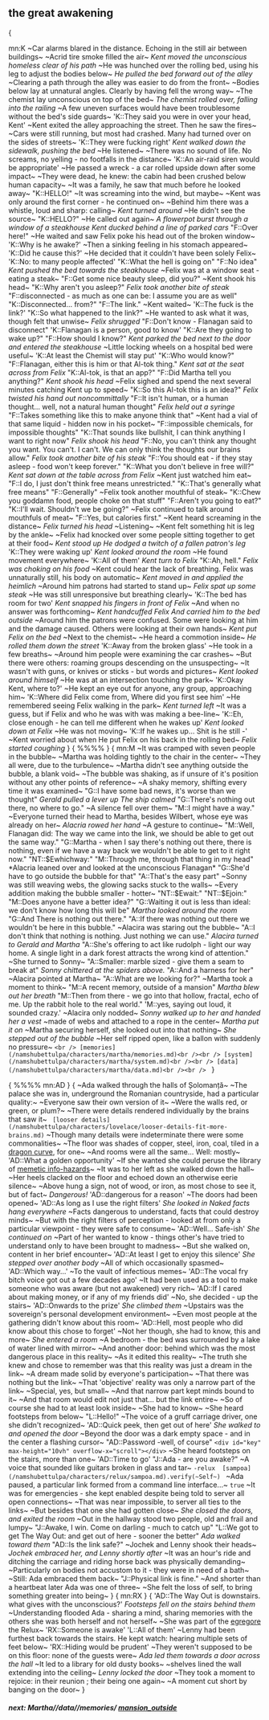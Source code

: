 ## the great awakening

{

mn:K
~Car alarms blared in the distance. 
Echoing in the still air between buildings~
~Acrid tire smoke filled the air~
*Kent moved the unconscious homeless clear of his path*
~He was hunched over the rolling bed, using his leg to adjust the bodies below~
*He pulled the bed forward out of the alley*
~Clearing a path through the alley was easier to do from the front~
~Bodies below lay at unnatural angles.
Clearly by having fell the wrong way~
~The chemist lay unconscious on top of the bed~
*The chemist rolled over, falling into the railing*
~A few uneven surfaces would have been troublesome without the bed's side guards~
'K::They said you were in over your head, Kent'
~Kent exited the alley approaching the street. 
Then he saw the fires~
~Cars were still running, but most had crashed.
Many had turned over on the sides of streets~
'K::They were fucking right'
*Kent walked down the sidewalk, pushing the bed*
~He listened~
~There was no sound of life.
No screams, no yelling - no footfalls in the distance~
'K::An air-raid siren would be appropriate'
~He passed a wreck - a car rolled upside down after some impact~
~They were dead, he knew: the cabin had been crushed below human capacity~
~It was a family, he saw that much before he looked away~
"K::HELLO!"
~It was screaming into the wind, but maybe~
~Kent was only around the first corner - he continued on~
~Behind him there was a whistle, loud and sharp: calling~
*Kent turned around*
~He didn't see the source~
"K::HELLO?"
~He called out again~
*A flowerpot burst through a window of a steakhouse*
*Kent ducked behind a line of parked cars*
"F::Over here!"
~He waited and saw Felix poke his head out of the broken window~
'K::Why is he awake?'
~Then a sinking feeling in his stomach appeared~
'K::Did he cause this?'
~He decided that it couldn't have been solely Felix~
'K::No: to many people affected'
"K::What the hell is going on"
"F::No idea"
*Kent pushed the bed towards the steakhouse*
~Felix was at a window seat - eating a steak~
"F::Get some nice beauty sleep, did you?"
~Kent shook his head~
"K::Why aren't you asleep?"
*Felix took another bite of steak*
"F::disconnected - as much as one can be: I assume you are as well"
"K::Disconnected... from?"
"F::The link."
~Kent waited~
'K::The fuck is the link?'
"K::So what happened to the link?"
~He wanted to ask what it was, though felt that unwise~
*Felix shrugged*
"F::Don't know - Flanagan said to disconnect"
'K::Flanagan is a person, good to know'
"K::Are they going to wake up?"
"F::How should I know?"
*Kent parked the bed next to the door and entered the steakhouse*
~Little locking wheels on a hospital bed were useful~
'K::At least the Chemist will stay put'
"K::Who would know?"
"F::Flanagan, either this is him or that Al-tok thing."
*Kent sat at the seat across from Felix*
"K::Al-tok, is that an app?"
"F::Did Martha tell you anything?"
*Kent shook his head*
~Felix sighed and spend the next several minutes catching Kent up to speed~
"K::So this Al-tok this is an idea?"
*Felix twisted his hand out noncommittally*
"F::It isn't human, or a human thought... well, not a natural human thought"
*Felix held out a syringe*
"F::Takes something like this to make anyone think that"
~Kent had a vial of that same liquid - hidden now in his pocket~
"F::impossible chemicals, for impossible thoughts"
"K::That sounds like bullshit, I can think anything I want to right now"
*Felix shook his head*
"F::No, you can't think any thought you want.
You can't. 
I can't. 
We can only think the thoughts our brains allow."
*Felix took another bite of his steak*
"F::You should eat - if they stay asleep - food won't keep forever."
"K::What you don't believe in free will?"
*Kent sat down at the table across from Felix*
~Kent just watched him eat~
"F::I do, I just don't think free means unrestricted."
"K::That's generally what free means"
"F::Generally"
~Felix took another mouthful of steak~
"K::Chew you goddamn food, people choke on that stuff"
"F::Aren't you going to eat?"
"K::I'll wait.
Shouldn't we be going?"
~Felix continued to talk around mouthfuls of meat~
"F::Yes, but calories first."
~Kent heard screaming in the distance~
*Felix turned his head*
~Listening~
~Kent felt something hit is leg by the ankle~
~Felix had knocked over some people sitting together to get at their food~
*Kent stood up*
*He dodged a twitch of a fallen patron's leg*
'K::They were waking up'
*Kent looked around the room*
~He found movement everywhere~
'K::All of them'
*Kent turn to Felix*
"K::Ah, hell."
*Felix was choking on his food*
~Kent could hear the lack of breathing. 
Felix was unnaturally still, his body on automatic~
*Kent moved in and applied the heimlich*
~Around him patrons had started to stand up~
*Felix spat up some steak*
~He was still unresponsive but breathing clearly~
'K::The bed has room for two'
*Kent snapped his fingers in front of Felix*
~And when no answer was forthcoming~ 
*Kent handcuffed Felix* 
*And carried him to the bed outside*
~Around him the patrons were confused. 
Some were looking at him and the damage caused.
Others were looking at their own hands~
*Kent put Felix on the bed*
~Next to the chemist~
~He heard a commotion inside~
*He rolled them down the street*
'K::Away from the broken glass'
~He took in a few breaths~
~Around him people were examining the car crashes~
~But there were others: roaming groups descending on the unsuspecting~
~It wasn't with guns, or knives or sticks - but words and pictures~
*Kent looked around himself*
~He was at an intersection touching the park~
'K::Okay Kent, where to?'
~He kept an eye out for anyone, any group, approaching him~
'K::Where did Felix come from, Where did you first see him'
~He remembered seeing Felix walking in the park~
*Kent turned left*
~It was a guess, but if Felix and who he was with was making a bee-line~
'K::Eh, close enough - he can tell me different when he wakes up'
*Kent looked down at Felix*
~He was not moving~
'K::If he wakes up... 
Shit is he still -'
~Kent worried about when He put Felix on his back in the rolling bed~
*Felix started coughing*
}
{
%%%%
}
{
mn:M
~It was cramped with seven people in the bubble~
~Martha was holding tightly to the chair in the center~
~They all were, due to the turbulence~
~Martha didn't see anything outside the bubble, a blank void~
~The bubble was shaking, as if unsure of it's position without any other points of reference~
~A shaky memory, shifting every time it was examined~
"G::I have some bad news, it's worse than we thought"
*Gerald pulled a lever up*
*The ship calmed*
"G::There's nothing out there, no where to go."
~A silence fell over them~
"M::I might have a way."
~Everyone turned their head to Martha, besides Wilbert, whose eye was already on her~
*Alacria rowed her hand*
~A gesture to continue~
"M::Well, Flanagan did: The way we came into the link, we should be able to get out the same way."
"G::Martha - when I say there's nothing out there, there is nothing, even if we have a way back we wouldn't be able to get to it right now."
"NT::$Ewhichway:"
"M::Through me, through that thing in my head"
*Alacria leaned over and looked at the unconscious Flanagan*
"G::She'd have to go outside the bubble for that"
"A::That's the easy part"
~Sonny was still weaving webs, the glowing sacks stuck to the walls~
~Every addition making the bubble smaller - hotter~
"NT::$Ewait:"
"NT::$Ejoin:"
"M::Does anyone have a better idea?"
"G::Waiting it out is less than ideal: we don't know how long this will be"
*Martha looked around the room*
"G::And There is nothing out there."
"A::If there was nothing out there we wouldn't be here in this bubble."
~Alacira was staring out the bubble~
"A::I don't think that nothing is nothing.
Just nothing we can use."
*Alacira turned to Gerald and Martha*
"A::She's offering to act like rudolph - light our way home.
A single light in a dark forest attracts the wrong kind of attention."
~She turned to Sonny~
"A::Smaller: marble sized - give them a seam to break at"
*Sonny chittered at the spiders above.*
"A::And a harness for her"
~Alacira pointed at Martha~
"A::What are we looking for?"
~Martha took a moment to think~
"M::A recent memory, outside of a mansion"
*Martha blew out her breath*
"M::Then from there - we go into that hollow, fractal, echo of me.
Up the rabbit hole to the real world."
'M::yes, saying out loud, it sounded crazy.'
~Alacira only nodded~
*Sonny walked up to her and handed her a vest*
~made of webs and attached to a rope in the center~
*Martha put it on*
~Martha securing herself, she looked out into that nothing~
*She stepped out of the bubble*
~Her self ripped open, like a ballon with suddenly no pressure~
`<br />
[memories](/namshubettulpa/characters/martha/memories.md)<br /><br />
[system](/namshubettulpa/characters/martha/system.md)<br /><br />
[data](/namshubettulpa/characters/martha/data.md)<br /><br />
`
}

{
%%%%
mn:AD
}
{
~Ada walked through the halls of Șolomanță~
~The palace she was in, underground the Romanian countryside, had a particular quality:~
~Everyone saw their own version of it~
~Were the walls red, or green, or plum?~
~There were details rendered individually by the brains that saw it~
`
[looser details](/namshubettulpa/characters/lovelace/looser-details-fit-more-brains.md)`
~Though many details were indeterminate there were some commonalities~
~The floor was shades of copper, steel, iron, coal, tiled in a  [dragon curve](/namshubettulpa/world/dragon-curve.md), for one~
~And rooms were all the same... 
Well: mostly~
'AD::What a golden opportunity'
~If she wanted she could peruse the library of  [memetic info-hazards](/namshubettulpa/world/memetic-info-hazard.md)~
~It was to her left as she walked down the hall~
~Her heels clacked on the floor and echoed down an otherwise eerie silence~
~Above hung a sign, not of wood, or iron, as most chose to see it, but of fact~
*Dangerous!*
'AD::dangerous for a reason'
~The doors had been opened~
'AD::As long as I use the right filters'
*She looked in*
*Naked facts hang everywhere*
~Facts dangerous to understand, facts that could destroy minds~
~But with the right filters of perception - looked at from only a particular viewpoint - they were safe to consume~
'AD::Well... 
Safe-ish'
*She continued on*
~Part of her wanted to know - things other's have tried to understand only to have been brought to madness~
~But she walked on, content in her brief encounter~
'AD::At least I get to enjoy this silence'
*She stepped over another body*
~All of which occasionally spasmed~
'AD::Which way...'
~To the vault of infectious memes~
'AD::The vocal fry bitch voice got out a few decades ago'
~It had been used as a tool to make someone who was aware (but not awakened) very rich~
'AD::If I cared about making money, or if any of my friends did'
~No, she decided - up the stairs~
'AD::Onwards to the prize'
*She climbed them*
~Upstairs was the sovereign's personal development environment~
~Even most people at the gathering didn't know about this room~
'AD::Hell, most people who did know about this chose to forget'
~Not her though, she had to know, this and more~
*She entered a room*
~A bedroom - the bed was surrounded by a lake of water lined with mirror~
~And another door: behind which was the most dangerous place in this reality~
~As it edited this reality~
~The truth she knew and chose to remember was that this reality was just a dream in the link~
~A dream made solid by everyone's participation~
~That there was nothing but the link~
~That 'objective' reality was only a narrow part of the link~
~Special, yes, but small~
~And that narrow part kept minds bound to it~
~And that room would edit not just that... but the link entire~
~So of course she had to at least look inside~
~She had to know~
~She heard footsteps from below~
"L::Hello!"
~The voice of a gruff carriage driver, one she didn't recognized~
'AD::Quick peek, then get out of here'
*She walked to and opened the door*
~Beyond the door was a dark empty space - and in the center a flashing cursor~
"AD::Password -well, of course"
`<div id="key" max-height="10vh" overflow-x="scroll"></div>`
~She heard footsteps on the stairs, more than one~
'AD::Time to go'
"J::Ada - are you awake?"
~A voice that sounded like guitars broken in glass and tar~
`
 -relux  [sampoa](/namshubettulpa/characters/relux/sampoa.md).verify(~Self~) 
`
~Ada paused, a particular link formed  from a command line interface...~
`true`
~It was for emergencies - she kept enabled despite being told to server all open connections~
~That was near impossible, to server all ties to the links~
~But besides that one she had gotten close~
*She closed the doors, and exited the room*
~Out in the hallway stood two people, old and frail and lumpy~
"J::Awake, I win. 
Come on darling - much to catch up"
"L::We got to get The Way Out: and get out of here - sooner the better"
*Ada walked toward them*
"AD::Is the link safe?"
~Jochek and Lenny shook their heads~
*Jochek embraced her, and Lenny shortly after*
~It was an hour's ride and ditching the carriage and riding horse back was physically demanding~
~Particularly on bodies not accustom to it - they were in need of a bath~
~Still: Ada embraced them back~
"J::Physical link is fine."
~And shorter than a heartbeat later Ada was one of three~
~She felt the loss of self, to bring something greater into being~
}
{
mn:RX
}
{
'AD::The Way Out is downstairs. 
what gives with the unconscious?'
*Footsteps fell on the stairs behind them*
~Understanding flooded Ada - sharing a mind, sharing memories with the others she was both herself and not herself~
~She was part of the  [egregore](/namshubettulap/world/egregore.md)  the Relux~
'RX::Someone is awake'
'L::All of them'
~Lenny had been furthest back towards the stairs. He kept watch: hearing multiple sets of feet below~
'RX::Hiding would be prudent'
~They weren't supposed to be on this floor: none of the guests were~
*Ada led them towards a door across the hall*
~It led to a library for old dusty books~
~shelves lined the wall extending into the ceiling~
*Lenny locked the door*
~They took a moment to rejoice: in their reunion ; their being one again~
~A moment cut short by banging on the door~
}

##### next: Martha//data//memories/ [mansion_outside](/namshubettulpa/characters/martha/reset-3.md)

<script src="/namshubettulpa/code/great-awakening-terminal.js"></script>